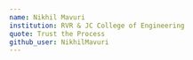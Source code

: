 ```yaml
---
name: Nikhil Mavuri
institution: RVR & JC College of Engineering
quote: Trust the Process
github_user: NikhilMavuri
---
```

